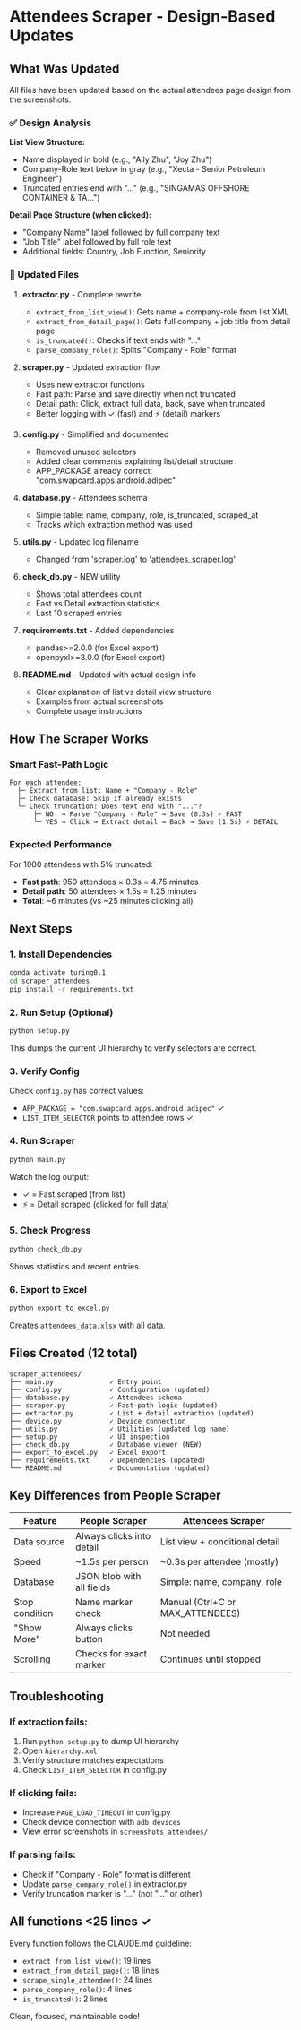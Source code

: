 # Attendees Scraper - Design-Based Updates

## What Was Updated

All files have been updated based on the actual attendees page design from the screenshots.

### ✅ Design Analysis

**List View Structure:**
- Name displayed in bold (e.g., "Ally Zhu", "Joy Zhu")
- Company-Role text below in gray (e.g., "Xecta - Senior Petroleum Engineer")
- Truncated entries end with "..." (e.g., "SINGAMAS OFFSHORE CONTAINER & TA...")

**Detail Page Structure (when clicked):**
- "Company Name" label followed by full company text
- "Job Title" label followed by full role text
- Additional fields: Country, Job Function, Seniority

### 📝 Updated Files

1. **extractor.py** - Complete rewrite
   - `extract_from_list_view()`: Gets name + company-role from list XML
   - `extract_from_detail_page()`: Gets full company + job title from detail page
   - `is_truncated()`: Checks if text ends with "..."
   - `parse_company_role()`: Splits "Company - Role" format

2. **scraper.py** - Updated extraction flow
   - Uses new extractor functions
   - Fast path: Parse and save directly when not truncated
   - Detail path: Click, extract full data, back, save when truncated
   - Better logging with ✓ (fast) and ⚡ (detail) markers

3. **config.py** - Simplified and documented
   - Removed unused selectors
   - Added clear comments explaining list/detail structure
   - APP_PACKAGE already correct: "com.swapcard.apps.android.adipec"

4. **database.py** - Attendees schema
   - Simple table: name, company, role, is_truncated, scraped_at
   - Tracks which extraction method was used

5. **utils.py** - Updated log filename
   - Changed from 'scraper.log' to 'attendees_scraper.log'

6. **check_db.py** - NEW utility
   - Shows total attendees count
   - Fast vs Detail extraction statistics
   - Last 10 scraped entries

7. **requirements.txt** - Added dependencies
   - pandas>=2.0.0 (for Excel export)
   - openpyxl>=3.0.0 (for Excel export)

8. **README.md** - Updated with actual design info
   - Clear explanation of list vs detail view structure
   - Examples from actual screenshots
   - Complete usage instructions

## How The Scraper Works

### Smart Fast-Path Logic

```
For each attendee:
  ├─ Extract from list: Name + "Company - Role"
  ├─ Check database: Skip if already exists
  └─ Check truncation: Does text end with "..."?
      ├─ NO  → Parse "Company - Role" → Save (0.3s) ✓ FAST
      └─ YES → Click → Extract detail → Back → Save (1.5s) ⚡ DETAIL
```

### Expected Performance

For 1000 attendees with 5% truncated:
- **Fast path**: 950 attendees × 0.3s = 4.75 minutes
- **Detail path**: 50 attendees × 1.5s = 1.25 minutes
- **Total**: ~6 minutes (vs ~25 minutes clicking all)

## Next Steps

### 1. Install Dependencies
```bash
conda activate turing0.1
cd scraper_attendees
pip install -r requirements.txt
```

### 2. Run Setup (Optional)
```bash
python setup.py
```
This dumps the current UI hierarchy to verify selectors are correct.

### 3. Verify Config
Check `config.py` has correct values:
- `APP_PACKAGE = "com.swapcard.apps.android.adipec"` ✓
- `LIST_ITEM_SELECTOR` points to attendee rows ✓

### 4. Run Scraper
```bash
python main.py
```
Watch the log output:
- ✓ = Fast scraped (from list)
- ⚡ = Detail scraped (clicked for full data)

### 5. Check Progress
```bash
python check_db.py
```
Shows statistics and recent entries.

### 6. Export to Excel
```bash
python export_to_excel.py
```
Creates `attendees_data.xlsx` with all data.

## Files Created (12 total)

```
scraper_attendees/
├── main.py              ✓ Entry point
├── config.py            ✓ Configuration (updated)
├── database.py          ✓ Attendees schema
├── scraper.py           ✓ Fast-path logic (updated)
├── extractor.py         ✓ List + detail extraction (updated)
├── device.py            ✓ Device connection
├── utils.py             ✓ Utilities (updated log name)
├── setup.py             ✓ UI inspection
├── check_db.py          ✓ Database viewer (NEW)
├── export_to_excel.py   ✓ Excel export
├── requirements.txt     ✓ Dependencies (updated)
└── README.md            ✓ Documentation (updated)
```

## Key Differences from People Scraper

| Feature | People Scraper | Attendees Scraper |
|---------|---------------|-------------------|
| Data source | Always clicks into detail | List view + conditional detail |
| Speed | ~1.5s per person | ~0.3s per attendee (mostly) |
| Database | JSON blob with all fields | Simple: name, company, role |
| Stop condition | Name marker check | Manual (Ctrl+C or MAX_ATTENDEES) |
| "Show More" | Always clicks button | Not needed |
| Scrolling | Checks for exact marker | Continues until stopped |

## Troubleshooting

### If extraction fails:
1. Run `python setup.py` to dump UI hierarchy
2. Open `hierarchy.xml`
3. Verify structure matches expectations
4. Check `LIST_ITEM_SELECTOR` in config.py

### If clicking fails:
- Increase `PAGE_LOAD_TIMEOUT` in config.py
- Check device connection with `adb devices`
- View error screenshots in `screenshots_attendees/`

### If parsing fails:
- Check if "Company - Role" format is different
- Update `parse_company_role()` in extractor.py
- Verify truncation marker is "..." (not "…" or other)

## All functions <25 lines ✓

Every function follows the CLAUDE.md guideline:
- `extract_from_list_view()`: 19 lines
- `extract_from_detail_page()`: 18 lines
- `scrape_single_attendee()`: 24 lines
- `parse_company_role()`: 4 lines
- `is_truncated()`: 2 lines

Clean, focused, maintainable code!
